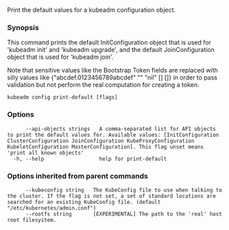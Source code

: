 
Print the default values for a kubeadm configuration object.

### Synopsis


This command prints the default InitConfiguration object that is used for 'kubeadm init' and 'kubeadm upgrade',
and the default JoinConfiguration object that is used for 'kubeadm join'.

Note that sensitive values like the Bootstrap Token fields are replaced with silly values like {"abcdef.0123456789abcdef" "" "nil" <nil> [] []} in order to pass validation but
not perform the real computation for creating a token.


```
kubeadm config print-default [flags]
```

### Options

```
      --api-objects strings   A comma-separated list for API objects to print the default values for. Available values: [InitConfiguration ClusterConfiguration JoinConfiguration KubeProxyConfiguration KubeletConfiguration MasterConfiguration]. This flag unset means 'print all known objects'
  -h, --help                  help for print-default
```

### Options inherited from parent commands

```
      --kubeconfig string   The KubeConfig file to use when talking to the cluster. If the flag is not set, a set of standard locations are searched for an existing KubeConfig file. (default "/etc/kubernetes/admin.conf")
      --rootfs string       [EXPERIMENTAL] The path to the 'real' host root filesystem.
```

